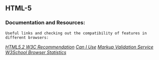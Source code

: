 ## HTML-5 
### Documentation and Resources:
    Useful links and checking out the compatibility of features in different browsers:
  
  *[HTML5.2 W3C Recommendation](https://www.w3.org/TR/html52/)*
  *[Can I Use](https://caniuse.com)* 
  *[Markup Validation Service](https://validator.w3.org/)*
  *[W3School Browser Statistics](https://www.w3schools.com/browsers/default.asp)*